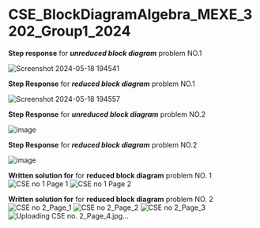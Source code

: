 # CSE_BlockDiagramAlgebra_MEXE_3202_Group1_2024

**Step response** for ***unreduced block diagram*** problem NO.1

![Screenshot 2024-05-18 194541](https://github.com/Bien21-00590/CSE_BlockDiagramAlgebra_MEXE_3202_Group1_2024/assets/157565160/486bcdcd-9381-4e7c-8b59-923d719c718a)


**Step Response** for ***reduced block diagram*** problem NO.1 

![Screenshot 2024-05-18 194557](https://github.com/Bien21-00590/CSE_BlockDiagramAlgebra_MEXE_3202_Group1_2024/assets/157565160/b3438df2-956e-496b-8e33-2db378b7e3bb)


**Step Response** for ***unreduced block diagram*** problem NO.2 

![image](https://github.com/Bien21-00590/CSE_BlockDiagramAlgebra_MEXE_3202_Group1_2024/assets/157681561/ebdf7fd1-0322-4192-8b1b-8fc68707184f)

**Step Response** for ***reduced block diagram*** problem NO.2 

![image](https://github.com/Bien21-00590/CSE_BlockDiagramAlgebra_MEXE_3202_Group1_2024/assets/157681561/15c2f3f2-a01f-4248-8155-8f501bf5c945)


**Written solution for** for **reduced block diagram** problem NO. 1
![CSE no 1 Page 1](https://github.com/Bien21-00590/CSE_BlockDiagramAlgebra_MEXE_3202_Group1_2024/assets/158009409/0f04a344-1f00-4274-9846-e689ad0358e1)
![CSE no 1 Page 2](https://github.com/Bien21-00590/CSE_BlockDiagramAlgebra_MEXE_3202_Group1_2024/assets/158009409/d7fa533d-cd84-49a8-98e5-596e92f5f2ac)

**Written solution for** for **reduced block diagram** problem NO. 2
![CSE no  2_Page_1](https://github.com/Bien21-00590/CSE_BlockDiagramAlgebra_MEXE_3202_Group1_2024/assets/157965990/929f564e-d6e8-4814-857f-52c65efcf048)
![CSE no  2_Page_2](https://github.com/Bien21-00590/CSE_BlockDiagramAlgebra_MEXE_3202_Group1_2024/assets/157965990/220c866d-34eb-4050-bd19-20f93edbe728)
![CSE no  2_Page_3](https://github.com/Bien21-00590/CSE_BlockDiagramAlgebra_MEXE_3202_Group1_2024/assets/157965990/f63c1890-985e-4b9b-8f2a-b9902722ef84)
![Uploading CSE no. 2_Page_4.jpg…]()














